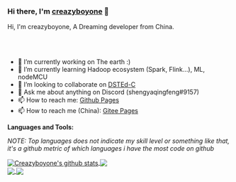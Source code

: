 ### Hi there, I'm [creazyboyone](https://creazyboyone.github.io/) 👋

Hi, I'm creazyboyone, A Dreaming developer from China.

<br />
<br />

- 🔭 I’m currently working on The earth :)
- 🌱 I’m currently learning Hadoop ecosystem (Spark, Flink...), ML, nodeMCU
- 👯 I’m looking to collaborate on [DSTEd-C](https://github.com/DST-Tools/DSTEd-C)
- 💬 Ask me about anything on Discord (shengyaqingfeng#9157)
- 📫 How to reach me: [Github Pages](https://creazyboyone.github.io/)
- 📫 How to reach me (China): [Gitee Pages](https://creazyboyone.gitee.io/)


**Languages and Tools:**


*NOTE: Top languages does not indicate my skill level or something like that, it's a github metric of which languages i have the most code on github*

<a href="https://github.com/creazyboyone">
  <img align="center" src="https://github-readme-stats.vercel.app/api?username=creazyboyone&show_icons=true&include_all_commits=true&theme=material-palenight&&hide_title=true" alt="Creazyboyone's github stats" />
</a>
<a href="https://github.com/creazyboyone">
  <img align="center" src="https://github-readme-stats.vercel.app/api/top-langs/?username=creazyboyone&layout=compact&theme=material-palenight" />
</a>

<br />

<a href="https://github.com/creazyboyone/creazyboyone.github.io">
  <img align="center" src="https://github-readme-stats.vercel.app/api/pin/?username=creazyboyone&repo=creazyboyone.github.io&theme=material-palenight" />
</a>
<a href="https://github.com/DST-Tools/DSTEd-C">
  <img align="center" src="https://github-readme-stats.vercel.app/api/pin/?username=creazyboyone&repo=DSTEd-C&theme=material-palenight" />
</a>
